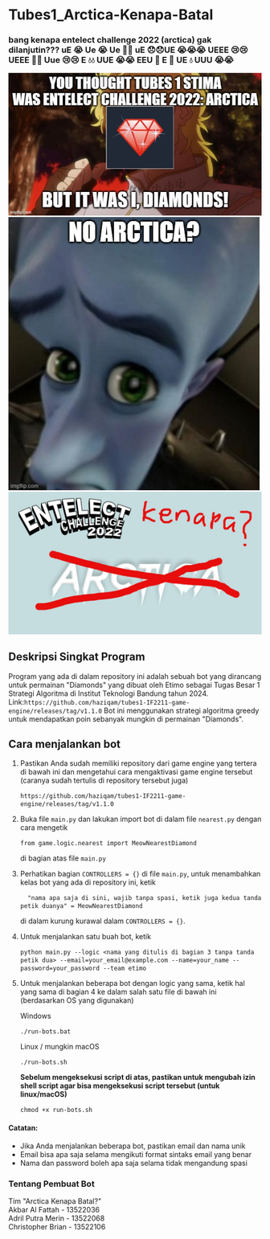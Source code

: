 # Tubes1_Arctica-Kenapa-Batal

### bang kenapa entelect challenge 2022 (arctica) gak dilanjutin??? uE 😭 Ue 😭 Ue 🥹🥹 uE 😞😞UE 😭😭😭 UEEE 😢😢 UEEE 🥀🥀 Uue 😢😢 E 💧💧 UUE 😭😭 EEU 🥹 E 🥹 UE 💧 UUU 😭😭
![Screenshot](8ihg6a.jpg)
![Screenshot](noarcticamegamind.jpg)
![Screenshot](noarctica.jpg)

## Deskripsi Singkat Program
Program yang ada di dalam repository ini adalah sebuah bot yang dirancang untuk permainan "Diamonds" yang dibuat oleh Etimo sebagai Tugas Besar 1 Strategi Algoritma di Institut Teknologi Bandung tahun 2024. Link:```https://github.com/haziqam/tubes1-IF2211-game-engine/releases/tag/v1.1.0```   Bot ini menggunakan strategi algoritma greedy untuk mendapatkan poin sebanyak mungkin di permainan "Diamonds".
## Cara menjalankan bot 
1. Pastikan Anda sudah memiliki repository dari game engine yang tertera di bawah ini dan mengetahui cara mengaktivasi game engine tersebut (caranya sudah tertulis di repository tersebut juga)
   ```
   https://github.com/haziqam/tubes1-IF2211-game-engine/releases/tag/v1.1.0  
   ```
2. Buka file ```main.py``` dan lakukan import bot di dalam file ```nearest.py``` dengan cara mengetik
   ```
   from game.logic.nearest import MeowNearestDiamond
   ```
   di bagian atas file ```main.py```
3. Perhatikan bagian ```CONTROLLERS = {}``` di file ```main.py```, untuk menambahkan kelas bot yang ada di repository ini, ketik
   ```
     "nama apa saja di sini, wajib tanpa spasi, ketik juga kedua tanda petik duanya" = MeowNearestDiamond
   ```
   di dalam kurung kurawal dalam ```CONTROLLERS = {}```.
4. Untuk menjalankan satu buah bot, ketik

    ```
    python main.py --logic <nama yang ditulis di bagian 3 tanpa tanda petik dua> --email=your_email@example.com --name=your_name --password=your_password --team etimo
    ```

5. Untuk menjalankan beberapa bot dengan logic yang sama, ketik hal yang sama di bagian 4 ke dalam salah satu file di bawah ini (berdasarkan OS yang digunakan)

    Windows

    ```
    ./run-bots.bat
    ```

    Linux / mungkin macOS

    ```
    ./run-bots.sh
    ```

    <b>Sebelum mengeksekusi script di atas, pastikan untuk mengubah izin shell script agar bisa mengeksekusi script tersebut (untuk linux/macOS)</b>

    ```
    chmod +x run-bots.sh
    ```

#### Catatan:

-   Jika Anda menjalankan beberapa bot, pastikan email dan nama unik
-   Email bisa apa saja selama mengikuti format sintaks email yang benar
-   Nama dan password boleh apa saja selama tidak mengandung spasi
### Tentang Pembuat Bot
Tim "Arctica Kenapa Batal?"
<br>Akbar Al Fattah - 13522036
<br>Adril Putra Merin - 13522068
<br>Christopher Brian - 13522106
